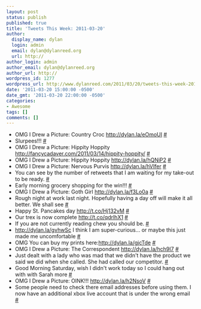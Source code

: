 ```yaml
---
layout: post
status: publish
published: true
title: 'Tweets This Week: 2011-03-20'
author:
  display_name: dylan
  login: admin
  email: dylan@dylanreed.org
  url: http://
author_login: admin
author_email: dylan@dylanreed.org
author_url: http://
wordpress_id: 1277
wordpress_url: http://www.dylanreed.com/2011/03/20/tweets-this-week-2011-03-20/
date: '2011-03-20 15:00:00 -0500'
date_gmt: '2011-03-20 22:00:00 -0500'
categories:
- Awesome
tags: []
comments: []
---
```

<ul class="aktt_tweet_digest">
<li>OMG I Drew a Picture: Country Croc <a href="http://dylan.la/eOmoUI" rel="nofollow">http://dylan.la/eOmoUI</a> <a href="http://twitter.com/awesomeguy/statuses/46982100221562880" class="aktt_tweet_time">#</a></li>
<li>Slurpees!!! <a href="http://twitter.com/awesomeguy/statuses/47334275942596608" class="aktt_tweet_time">#</a></li>
<li>OMG I Drew a Picture: Hippity Hoppity <a href="http://fancycadaver.com/2011/03/14/hippity-hoppity/" rel="nofollow">http://fancycadaver.com/2011/03/14/hippity-hoppity/</a> <a href="http://twitter.com/awesomeguy/statuses/47341770127843328" class="aktt_tweet_time">#</a></li>
<li>OMG I Drew a Picture: Hippity Hoppity <a href="http://dylan.la/hQNiP2" rel="nofollow">http://dylan.la/hQNiP2</a> <a href="http://twitter.com/awesomeguy/statuses/47341769649696769" class="aktt_tweet_time">#</a></li>
<li>OMG I Drew a Picture: Nervous Purvis <a href="http://dylan.la/hVIfer" rel="nofollow">http://dylan.la/hVIfer</a> <a href="http://twitter.com/awesomeguy/statuses/47696505485795328" class="aktt_tweet_time">#</a></li>
<li>You can see by the number of retweets that I am waiting for my take-out to be ready. <a href="http://twitter.com/awesomeguy/statuses/47813536587591680" class="aktt_tweet_time">#</a></li>
<li>Early morning grocery shopping for the win!!! <a href="http://twitter.com/awesomeguy/statuses/48004778571206656" class="aktt_tweet_time">#</a></li>
<li>OMG I Drew a Picture: Goth Girl <a href="http://dylan.la/f3Lo0a" rel="nofollow">http://dylan.la/f3Lo0a</a> <a href="http://twitter.com/awesomeguy/statuses/48066172259807233" class="aktt_tweet_time">#</a></li>
<li>Rough night at work last night. Hopefully having a day off will make it all better. We shall see <a href="http://twitter.com/awesomeguy/statuses/48349219865636864" class="aktt_tweet_time">#</a></li>
<li>Happy St. Pancakes day <a href="http://t.co/Hj132vM" rel="nofollow">http://t.co/Hj132vM</a> <a href="http://twitter.com/awesomeguy/statuses/48352311898148864" class="aktt_tweet_time">#</a></li>
<li>Our trex is now complete <a href="http://t.co/qdrlhX1" rel="nofollow">http://t.co/qdrlhX1</a> <a href="http://twitter.com/awesomeguy/statuses/48413909987762176" class="aktt_tweet_time">#</a></li>
<li>If you are not currently reading chew you should be. <a href="http://twitter.com/awesomeguy/statuses/48433281099771904" class="aktt_tweet_time">#</a></li>
<li><a href="http://dylan.la/gvhwSc" rel="nofollow">http://dylan.la/gvhwSc</a> I think I am super-curious... or maybe this just made me uncomfortable <a href="http://twitter.com/awesomeguy/statuses/48511176639913984" class="aktt_tweet_time">#</a></li>
<li>OMG You can buy my prints here:<a href="http://dylan.la/gjcTde" rel="nofollow">http://dylan.la/gjcTde</a> <a href="http://twitter.com/awesomeguy/statuses/48752111156068352" class="aktt_tweet_time">#</a></li>
<li>OMG I Drew a Picture: The Correspondent <a href="http://dylan.la/hch9I7" rel="nofollow">http://dylan.la/hch9I7</a> <a href="http://twitter.com/awesomeguy/statuses/48764610538520576" class="aktt_tweet_time">#</a></li>
<li>Just dealt with a lady who was mad that we didn&#039;t have the product we said we did when she called. She had called our competitor. <a href="http://twitter.com/awesomeguy/statuses/48823886711762944" class="aktt_tweet_time">#</a></li>
<li>Good Morning Saturday, wish I didn&#039;t work today so I could hang out with with Sarah more <a href="http://twitter.com/awesomeguy/statuses/49103463317123072" class="aktt_tweet_time">#</a></li>
<li>OMG I Drew a Picture: OINK!!! <a href="http://dylan.la/h2NsoV" rel="nofollow">http://dylan.la/h2NsoV</a> <a href="http://twitter.com/awesomeguy/statuses/49145314032107520" class="aktt_tweet_time">#</a></li>
<li>Some people need to check there email addresses before using them. I now have an additional xbox live account that is under the wrong email <a href="http://twitter.com/awesomeguy/statuses/49311234742435840" class="aktt_tweet_time">#</a></li><br />
</ul></p>
